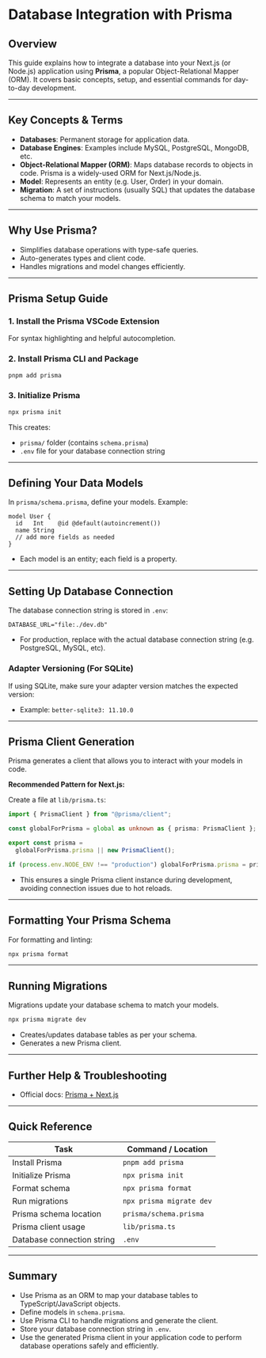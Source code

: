 # Database Integration with Prisma

## Overview

This guide explains how to integrate a database into your Next.js (or Node.js) application using **Prisma**, a popular Object-Relational Mapper (ORM). It covers basic concepts, setup, and essential commands for day-to-day development.

---

## Key Concepts & Terms

- **Databases**: Permanent storage for application data.
- **Database Engines**: Examples include MySQL, PostgreSQL, MongoDB, etc.
- **Object-Relational Mapper (ORM)**: Maps database records to objects in code. Prisma is a widely-used ORM for Next.js/Node.js.
- **Model**: Represents an entity (e.g. User, Order) in your domain.
- **Migration**: A set of instructions (usually SQL) that updates the database schema to match your models.

---

## Why Use Prisma?

- Simplifies database operations with type-safe queries.
- Auto-generates types and client code.
- Handles migrations and model changes efficiently.

---

## Prisma Setup Guide

### 1. Install the Prisma VSCode Extension

For syntax highlighting and helpful autocompletion.

### 2. Install Prisma CLI and Package

```bash
pnpm add prisma
````

### 3. Initialize Prisma

```bash
npx prisma init
```

This creates:

* `prisma/` folder (contains `schema.prisma`)
* `.env` file for your database connection string

---

## Defining Your Data Models

In `prisma/schema.prisma`, define your models. Example:

```prisma
model User {
  id   Int    @id @default(autoincrement())
  name String
  // add more fields as needed
}
```

* Each model is an entity; each field is a property.

---

## Setting Up Database Connection

The database connection string is stored in `.env`:

```
DATABASE_URL="file:./dev.db"
```

* For production, replace with the actual database connection string (e.g. PostgreSQL, MySQL, etc).

### Adapter Versioning (For SQLite)

If using SQLite, make sure your adapter version matches the expected version:

* Example: `better-sqlite3: 11.10.0`

---

## Prisma Client Generation

Prisma generates a client that allows you to interact with your models in code.

**Recommended Pattern for Next.js:**

Create a file at `lib/prisma.ts`:

```ts
import { PrismaClient } from "@prisma/client";

const globalForPrisma = global as unknown as { prisma: PrismaClient };

export const prisma =
  globalForPrisma.prisma || new PrismaClient();

if (process.env.NODE_ENV !== "production") globalForPrisma.prisma = prisma;
```

* This ensures a single Prisma client instance during development, avoiding connection issues due to hot reloads.

---

## Formatting Your Prisma Schema

For formatting and linting:

```bash
npx prisma format
```

---

## Running Migrations

Migrations update your database schema to match your models.

```bash
npx prisma migrate dev
```

* Creates/updates database tables as per your schema.
* Generates a new Prisma client.

---

## Further Help & Troubleshooting

* Official docs: [Prisma + Next.js](https://www.prisma.io/docs/orm/more/help-and-troubleshooting/nextjs-help)

---

## Quick Reference

| Task                       | Command / Location       |
| -------------------------- | ------------------------ |
| Install Prisma             | `pnpm add prisma`        |
| Initialize Prisma          | `npx prisma init`        |
| Format schema              | `npx prisma format`      |
| Run migrations             | `npx prisma migrate dev` |
| Prisma schema location     | `prisma/schema.prisma`   |
| Prisma client usage        | `lib/prisma.ts`          |
| Database connection string | `.env`                   |

---

## Summary

* Use Prisma as an ORM to map your database tables to TypeScript/JavaScript objects.
* Define models in `schema.prisma`.
* Use Prisma CLI to handle migrations and generate the client.
* Store your database connection string in `.env`.
* Use the generated Prisma client in your application code to perform database operations safely and efficiently.

